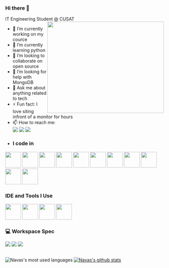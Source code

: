 ### Hi there 👋 

IT Engineering Student @ CUSAT
<img align="right" width="370" height="290" src="https://i.pinimg.com/originals/47/f0/34/47f0342cec72b800463bf003eac1257e.gif">
- 🔭 I’m currently working on my cource
- 🌱 I’m currently learning python
- 👯 I’m looking to collaborate on open source
- 🤔 I’m looking for help with MongoDB
- 💬 Ask me about anything related to tech
- ⚡ Fun fact: I love siting infront of a monitor for hours
- 📫 How to reach me: 
 <br/>[<img src="https://img.shields.io/badge/LinkedIn-0077B5?style=for-the-badge&logo=linkedin&logoColor=white" />](https://www.linkedin.com/in/muhammed-navas-358815221/)  [<img src="https://img.shields.io/badge/Instagram-E4405F?style=for-the-badge&logo=instagram&logoColor=white"/>](https://www.instagram.com/navas__muhammed/) 
 [<img src="https://img.shields.io/badge/-Hackerrank-2EC866?style=for-the-badge&logo=HackerRank&logoColor=white"/>](https://www.hackerrank.com/navas3444a3)
-  ### I code in
<img height="50" width="50" src="https://img.icons8.com/color/48/000000/python.png" /> <img height="50" width="50" src="https://img.icons8.com/color/48/000000/c-programming.png" /> <img height="50" width="50" src="https://img.icons8.com/color/48/000000/c-plus-plus-logo.png" />  <img height="50" width="50" src="https://img.icons8.com/color/48/000000/html-5.png" /> <img height="50" width="50" src="https://img.icons8.com/color/48/000000/css3.png" />  <img height="50" width="50" src="https://img.icons8.com/color/48/000000/bootstrap.png" />
<img height="50" width="50" src="https://img.icons8.com/color/48/000000/javascript.png"/> <img height="50" width="50" src="https://img.icons8.com/color/48/000000/react-native.png"/>  <img height="50" width="50" src="https://img.icons8.com/color/48/000000/mysql-logo.png"/> <img height="50" width="50" src="https://img.icons8.com/color/48/000000/mongodb.png"/> <img height="50" width="50" src="https://img.icons8.com/color/48/000000/nodejs.png"/>

### IDE and Tools I Use
<img height="50" width="50" src="https://img.icons8.com/color/48/000000/visual-studio-code-2019.png"/> <img height="50" width="50" src="https://img.icons8.com/color/48/000000/pycharm.png"/>  <img height="50" width="50" src="https://img.icons8.com/doodle/48/000000/adobe-photoshop.png"/> <img height="50" width="50" src="https://img.icons8.com/color/48/000000/figma--v1.png"/>  

### 💻 Workspace Spec
<img src="https://img.shields.io/badge/NVIDIA-RTX2060-76B900?style=for-the-badge&logo=nvidia&logoColor=white"/>  <img src="https://img.shields.io/badge/Intel%20Core_i5_10300H-0071C5?style=for-the-badge&logo=intel&logoColor=white" /> <img src="https://img.shields.io/badge/Windows-0078D6?style=for-the-badge&logo=windows&logoColor=white)"/><br/> <br/>

![Navas's most used languages](https://github-readme-stats.vercel.app/api/top-langs/?username=NavasMuhammed&theme=dark)
[![Navas's github stats](https://github-readme-stats.vercel.app/api?username=NavasMuhammed&hide=issues,contribs&theme=dark)](https://github.com/NavasMuhammed/github-readme-stats)

